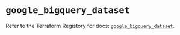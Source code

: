 # `google_bigquery_dataset`

Refer to the Terraform Registory for docs: [`google_bigquery_dataset`](https://registry.terraform.io/providers/hashicorp/google/5.4.0/docs/resources/bigquery_dataset).

